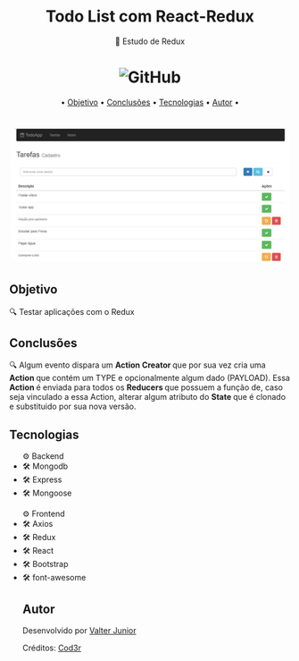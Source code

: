 <h1 align="center">Todo List com React-Redux </h1>


<p align="center"> 🚀 Estudo de Redux</p>

<h1 align="center"><img alt="GitHub" src="https://img.shields.io/github/license/valtercfjunior/portfolio"></h1>

<p align="center">•
 <a href="#objetivo">Objetivo</a> •
 <a href="#conclusões">Conclusões</a> •
 <a href="#tecnologias">Tecnologias</a> • 
 <a href="#autor">Autor</a> •
</p>



<h1 align="center">
    <img src="./frontend/public/readme-screenshot-1.png" style="width: 500px; border-radius:10px " >
    
</h1>

## **Objetivo**

<p> 🔍 Testar aplicações com o Redux </p>

## **Conclusões**

<p> 🔍 Algum evento dispara um <strong> Action Creator </strong> que por sua vez cria uma <strong> Action </strong> que contém um TYPE e opcionalmente algum dado (PAYLOAD). Essa <strong> Action </strong> é enviada para todos os <strong> Reducers </strong> que possuem a função de, caso seja vinculado a essa Action, alterar algum atributo do <strong> State </strong> que é clonado e substituido por sua nova versão.  </p>


## **Tecnologias**



<ul>⚙️ Backend
    <li>🛠 Mongodb
    <li>🛠 Express
    <li>🛠 Mongoose
</ul>
<ul>⚙️ Frontend
    <li>🛠 Axios
    <li>🛠 Redux
    <li>🛠 React
    <li>🛠 Bootstrap
    <li>🛠 font-awesome






## **Autor**

<p> Desenvolvido por <a href="https://github.com/valtercfjunior">Valter Junior</a> </p>
<p> Créditos: <a href="https://www.cod3r.com.br/">Cod3r</a> </p>
